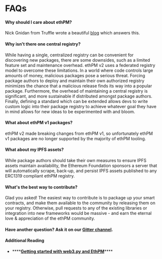 # FAQs

#### Why should I care about ethPM?

Nick Gnidan from Truffle wrote a beautiful [blog](https://medium.com/coinmonks/ethpm-smart-contract-packages-for-developers-81c77481c491) which answers this. 

#### Why isn't there one central registry?

While having a single, centralized registry can be convenient for discovering new packages, there are some downsides, such as a limited feature set and maintenance overhead. ethPM v2 uses a federated registry model to overcome these limitations. In a world where code controls large amounts of money, malicious packages pose a serious threat. Forcing package authors to deploy and maintain their own authorized registry minimizes the chance that a malicious release finds its way into a popular package. Furthermore, the overhead of maintaining a central registry is significant, and more sustainable if distributed amongst package authors. Finally, defining a standard which can be extended allows devs to write custom logic into their package registry to achieve whatever goal they have in mind allows for new ideas to be experimented with and bloom.

#### What about ethPM v1 packages?

ethPM v2 made breaking changes from ethPM v1, so unfortunately ethPM v1 packages are no longer supported by the majority of ethPM tooling.

#### What about my IPFS assets?

While package authors should take their own measures to ensure IPFS assets maintain availability, the Ethereum Foundation sponsors a server that will automatically scrape, back-up, and persist IPFS assets published to any ERC1319 compliant ethPM registry. 

#### What's the best way to contribute?

Glad you asked! The easiest way to contribute is to package up your smart contracts, and make them available to the community by releasing them on your registry. Otherwise, pull requests to any of the existing libraries or integration into new frameworks would be massive - and earn the eternal love & appreciation of the ethPM community. 

#### Have another question? Ask it on our [Gitter channel](https://gitter.im/ethpm/Lobby).

#### Additional Reading

* \*\*\*\*[**Getting started with web3.py and EthPM**](https://snake-charmers.ethereum.org/2019/01/24/ethpm.html)\*\*\*\*



